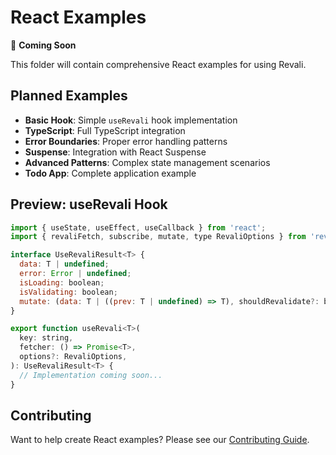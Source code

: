# React Examples

🚧 **Coming Soon**

This folder will contain comprehensive React examples for using Revali.

## Planned Examples

- **Basic Hook**: Simple `useRevali` hook implementation
- **TypeScript**: Full TypeScript integration
- **Error Boundaries**: Proper error handling patterns
- **Suspense**: Integration with React Suspense
- **Advanced Patterns**: Complex state management scenarios
- **Todo App**: Complete application example

## Preview: useRevali Hook

```jsx
import { useState, useEffect, useCallback } from 'react';
import { revaliFetch, subscribe, mutate, type RevaliOptions } from 'revali';

interface UseRevaliResult<T> {
  data: T | undefined;
  error: Error | undefined;
  isLoading: boolean;
  isValidating: boolean;
  mutate: (data: T | ((prev: T | undefined) => T), shouldRevalidate?: boolean) => T;
}

export function useRevali<T>(
  key: string,
  fetcher: () => Promise<T>,
  options?: RevaliOptions,
): UseRevaliResult<T> {
  // Implementation coming soon...
}
```

## Contributing

Want to help create React examples? Please see our [Contributing Guide](../../../CONTRIBUTING.md).
